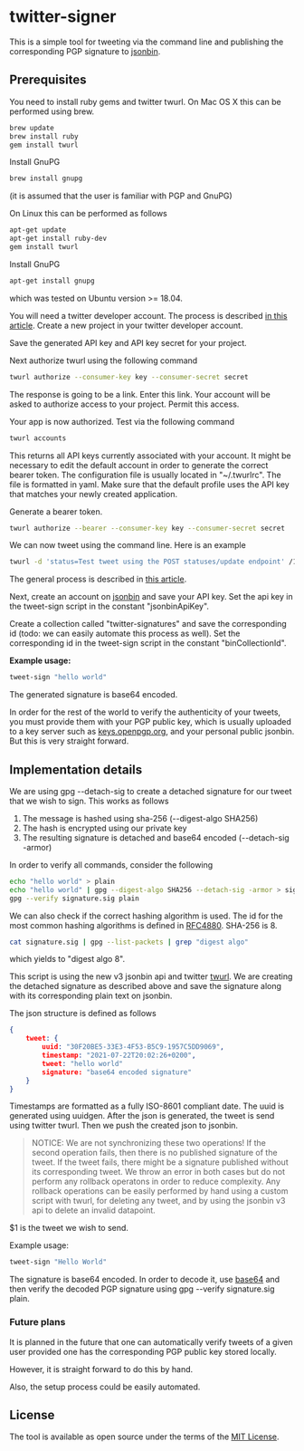 # twitter-signer

This is a simple tool for tweeting via the command line and publishing the corresponding PGP signature to [jsonbin](https://jsonbin.io/).

## Prerequisites

You need to install ruby gems and twitter twurl. On Mac OS X this can be performed using brew.

```bash
brew update
brew install ruby
gem install twurl
```

Install GnuPG

```bash
brew install gnupg
```

(it is assumed that the user is familiar with PGP and GnuPG)

On Linux this can be performed as follows

```bash
apt-get update
apt-get install ruby-dev
gem install twurl
```

Install GnuPG

```bash
apt-get install gnupg
```

which was tested on Ubuntu version >= 18.04.

You will need a twitter developer account. The process is described [in this article](https://developer.twitter.com/en/docs/twitter-api/getting-started/getting-access-to-the-twitter-api). Create a new project in your twitter developer account.

Save the generated API key and API key secret for your project.

Next authorize twurl using the following command

```bash
twurl authorize --consumer-key key --consumer-secret secret
```

The response is going to be a link. Enter this link. Your account will be asked to authorize access to your project. Permit this access.

Your app is now authorized. Test via the following command

```bash
twurl accounts
```

This returns all API keys currently associated with your account. It might be necessary to edit the default account in order to generate the correct bearer token. The configuration file is usually located in "~/.twurlrc". The file is formatted in yaml. Make sure that the default profile uses the API key that matches your newly created application.

Generate a bearer token.

```bash
twurl authorize --bearer --consumer-key key --consumer-secret secret
```

We can now tweet using the command line. Here is an example

```bash
twurl -d 'status=Test tweet using the POST statuses/update endpoint' /1.1/statuses/update.json
```

The general process is described in [this article](https://developer.twitter.com/en/docs/tutorials/using-twurl).

Next, create an account on [jsonbin](https://jsonbin.io/) and save your API key. Set the api key in the tweet-sign script in the constant "jsonbinApiKey".

Create a collection called "twitter-signatures" and save the corresponding id (todo: we can easily automate this process as well).
Set the corresponding id in the tweet-sign script in the constant "binCollectionId".

**Example usage:**

```bash
tweet-sign "hello world"
```

The generated signature is base64 encoded.

In order for the rest of the world to verify the authenticity of your tweets, you must provide them with your PGP public key, which is usually uploaded to a key server such as [keys.openpgp.org](https://keys.openpgp.org/), and your personal public jsonbin. But this is very straight forward.

## Implementation details

We are using gpg --detach-sig to create a detached signature for our tweet that we wish to sign.
This works as follows

1. The message is hashed using sha-256 (--digest-algo SHA256)
2. The hash is encrypted using our private key
3. The resulting signature is detached and base64 encoded (--detach-sig -armor)

In order to verify all commands, consider the following

```bash
echo "hello world" > plain
echo "hello world" | gpg --digest-algo SHA256 --detach-sig -armor > signature.sig
gpg --verify signature.sig plain
```

We can also check if the correct hashing algorithm is used. The id for the most common hashing algorithms is defined in [RFC4880](https://datatracker.ietf.org/doc/html/rfc4880). SHA-256 is 8.

```bash
cat signature.sig | gpg --list-packets | grep "digest algo"
```

which yields to "digest algo 8".

This script is using the new v3 jsonbin api and twitter [twurl](https://github.com/twitter/twurl).
We are creating the detached signature as described above and save the signature along with its corresponding plain text on jsonbin.

The json structure is defined as follows

```json
{
    tweet: {
        uuid: "30F20BE5-33E3-4F53-B5C9-1957C5DD9069",
        timestamp: "2021-07-22T20:02:26+0200",
        tweet: "hello world"
        signature: "base64 encoded signature"
    }
}
```

Timestamps are formatted as a fully ISO-8601 compliant date. The uuid is generated using uuidgen.
After the json is generated, the tweet is send using twitter twurl. Then we push the created json to jsonbin.

> NOTICE: We are not synchronizing these two operations! If the second operation fails, then there is no published signature of the tweet. If the tweet fails, there might be a signature published without its corresponding tweet. We throw an error in both cases but do not perform any rollback operatons in order to reduce complexity. Any rollback operations can be easily performed by hand using a custom script with twurl, for deleting any tweet, and by using the jsonbin v3 api to delete an invalid datapoint.

$1 is the tweet we wish to send.

Example usage:

```bash
tweet-sign "Hello World"
```

The signature is base64 encoded. In order to decode it, use [base64](http://manpages.ubuntu.com/manpages/bionic/man1/base64.1.html) and then verify the decoded PGP signature using gpg --verify signature.sig plain.

### Future plans

It is planned in the future that one can automatically verify tweets of a given user provided one has the corresponding PGP public key stored locally.

However, it is straight forward to do this by hand.

Also, the setup process could be easily automated.

## License

The tool is available as open source under the terms of the [MIT License](https://opensource.org/licenses/MIT).
